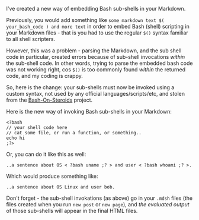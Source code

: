 

I've created a new way of embedding Bash sub-shells in your Markdown.

Previously, you would add something like `some markdown text $( your_bash_code )
and more text` in order to embed Bash (shell) scripting in your Markdown files -
that is you had to use the regular `$()` syntax familiar to all shell scripters.

However, this was a problem - parsing the Markdown, and the sub shell code in
particular, created errors because of sub-shell invocations _within_ the
sub-shell code. In other words, trying to parse the embedded bash code was not
working right, cos `$()` is too commonly found _within_ the returned code, and
my coding is crappy.

So, here is the change: your sub-shells must now be invoked using a custom
syntax, not used by any official languages/scripts/etc, and stolen from the
[Bash-On-Steroids](https://github.com/tinoschroeter/bash_on_steroids) project.

Here is the new way of invoking Bash sub-shells in your Markdown:

```
<?bash
// your shell code here
// cat some file, or run a function, or something..
echo hi
;?>
```

Or, you can do it like this as well:

```
..a sentence about OS < ?bash uname ;? > and user < ?bash whoami ;? >.
```

Which would produce something like:

```
..a sentence about OS Linux and user bob.
```

Don't forget - the sub-shell invokations (as above) go in your `.mdsh` files
(the files created when you run `new post` or `new page`), and _the evaluated
output_ of those sub-shells will appear in the final HTML files.
